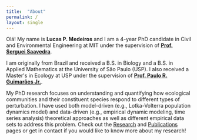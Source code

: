 ```yaml
---
title:  "About"
permalink: /
layout: single
---
```


Olá! My name is **Lucas P. Medeiros** and I am a 4-year PhD candidate in Civil and Environmental Engineering at MIT under the supervision of [**Prof. Serguei Saavedra**](https://sites.google.com/site/sergueisaavedra/).

I am originally from Brazil and received a B.S. in Biology and a B.S. in Applied Mathematics at the University of São Paulo (USP). I also received a Master's in Ecology at USP under the supervision of [**Prof. Paulo R. Guimarães Jr.**](http://guimaraeslab.weebly.com/).

My PhD research focuses on understanding and quantifying how ecological communities and their constituent species respond to different types of perturbation. I have used both model-driven (e.g., Lotka-Volterra population dynamics model) and data-driven (e.g., empirical dynamic modeling, time series analysis) theoretical approaches as well as different empirical data sets to address this problem. Check out the [Research](https://lucaspdmedeiros.github.io/_pages/Research) and [Publications](https://lucaspdmedeiros.github.io/_pages/Publications) pages or get in contact if you would like to know more about my research!

